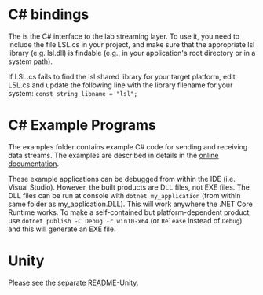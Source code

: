 # C# bindings

The is the C# interface to the lab streaming layer. To use it, you need to include the file LSL.cs in your project, and make sure that the appropriate lsl library (e.g. lsl.dll) is findable (e.g., in your application's root directory or in a system path).

If LSL.cs fails to find the lsl shared library for your target platform, edit LSL.cs and update the following line with the library filename for your system: `const string libname = "lsl";`

# C# Example Programs

The examples folder contains example C# code for sending and receiving data streams. The examples are described in details in the [online documentation](https://labstreaminglayer.readthedocs.io/dev/examples.html#id2).

These example applications can be debugged from within the IDE (i.e. Visual Studio). However, the built products are DLL files, not EXE files. The DLL files can be run at console with `dotnet my_application` (from within same folder as my_application.DLL). This will work anywhere the .NET Core Runtime works. To make a self-contained but platform-dependent product, use `dotnet publish -C Debug -r win10-x64` (or `Release` instead of `Debug`) and this will generate an EXE file.

# Unity

Please see the separate [README-Unity](https://github.com/labstreaminglayer/liblsl-Csharp/blob/master/README-Unity.md).
